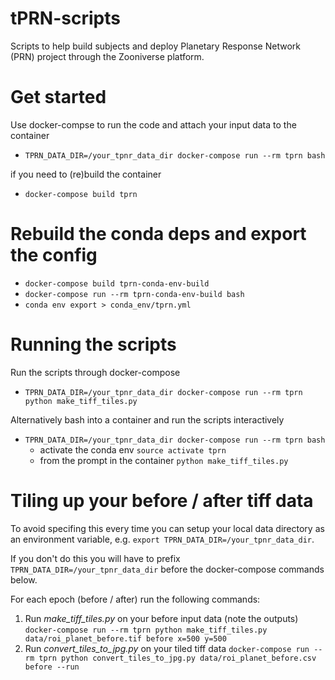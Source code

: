 # tPRN-scripts
Scripts to help build subjects and deploy Planetary Response Network (PRN) project through the Zooniverse platform.

# Get started

Use docker-compse to run the code and attach your input data to the container
+ `TPRN_DATA_DIR=/your_tpnr_data_dir docker-compose run --rm tprn bash`

if you need to (re)build the container
+ `docker-compose build tprn`

# Rebuild the conda deps and export the config
+ `docker-compose build tprn-conda-env-build`
+ `docker-compose run --rm tprn-conda-env-build bash`
+ `conda env export > conda_env/tprn.yml`

# Running the scripts
Run the scripts through docker-compose
+ `TPRN_DATA_DIR=/your_tpnr_data_dir docker-compose run --rm tprn python make_tiff_tiles.py`

Alternatively bash into a container and run the scripts interactively
+ `TPRN_DATA_DIR=/your_tpnr_data_dir docker-compose run --rm tprn bash`
  + activate the conda env
  `source activate tprn`
  + from the prompt in the container
  `python make_tiff_tiles.py`

# Tiling up your before / after tiff data
To avoid specifing this every time you can setup your local data directory as an environment variable, e.g. `export TPRN_DATA_DIR=/your_tpnr_data_dir`.

If you don't do this you will have to prefix `TPRN_DATA_DIR=/your_tpnr_data_dir` before the docker-compose commands below.

For each epoch (before / after) run the following commands:

1. Run *make_tiff_tiles.py* on your before input data (note the outputs)
`docker-compose run --rm tprn python make_tiff_tiles.py data/roi_planet_before.tif before x=500 y=500`
0. Run *convert_tiles_to_jpg.py* on your tiled tiff data
`docker-compose run --rm tprn python convert_tiles_to_jpg.py data/roi_planet_before.csv before --run`
